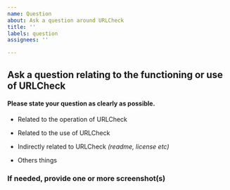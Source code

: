 ```yaml
---
name: Question
about: Ask a question around URLCheck
title: ''
labels: question
assignees: ''

---
```


## Ask a question relating to the functioning or use of URLCheck
 <!-- remove this item before asking the question -->


#### Please state your question as clearly as possible.

<!-- please remove unnecessary items before asking the question -->

* Related to the operation of URLCheck

* Related to the use of URLCheck

* Indirectly related to URLCheck _(readme, license etc)_

* Others things

### If needed, provide one or more screenshot(s)
